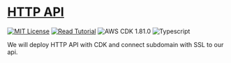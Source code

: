 # [HTTP API](https://apoorv.blog/posts/deploy-http-api-with-cdk.html)

[![MIT License](https://badgen.now.sh/badge/License/MIT/blue)](https://github.com/apoorvmote/cdk-examples/blob/master/License.md)
[![Read Tutorial](https://badgen.now.sh/badge/Read/Tutorial/purple)](https://apoorv.blog/posts/deploy-http-api-with-cdk.html)
![AWS CDK 1.81.0](https://badgen.net/badge/aws-cdk/1.81.0/yellow)
![Typescript](https://badgen.net/badge/icon/typescript?icon=typescript&label)

We will deploy HTTP API with CDK and connect subdomain with SSL to our api. 